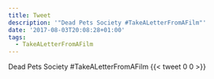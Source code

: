 ```yaml
---
title: Tweet
description: '"Dead Pets Society #TakeALetterFromAFilm"'
date: '2017-08-03T20:08:28+01:00'
tags:
  - TakeALetterFromAFilm
---
```

Dead Pets Society #TakeALetterFromAFilm
      {{< tweet 0 0 >}}
    
